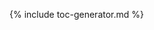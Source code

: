 
<!-- ================================================ -->
<!--  use this line to include an autogenerated TOC from the IG resources pages  remove it if you would like to hand generate it -->

{% include toc-generator.md %}
<!-- ================================================ -->
